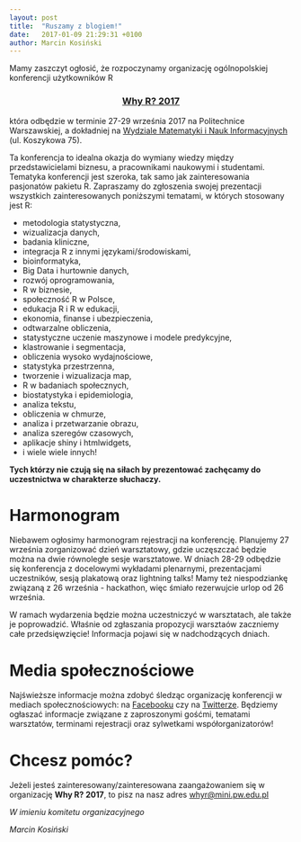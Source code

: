```yaml
---
layout: post
title:  "Ruszamy z blogiem!"
date:   2017-01-09 21:29:31 +0100
author: Marcin Kosiński
---
```


Mamy zaszczyt ogłosić, że rozpoczynamy organizację ogólnopolskiej konferencji użytkowników R 


<h3 style="text-align: center;" markdown="1"><a href="http://whyr.pl/"> Why R? 2017 </a></h3>

która odbędzie w terminie 27-29 września 2017 na Politechnice Warszawskiej, a dokładniej na [Wydziale Matematyki i Nauk Informacyjnych](https://www.google.pl/maps/place/Wydzia%C5%82+Matematyki+i+Nauk+Informacyjnych/@52.2221573,21.0049421,17z/data=!3m1!4b1!4m5!3m4!1s0x471eccec70946a39:0x69dbb30f57ca9d3a!8m2!3d52.2221573!4d21.0071308) (ul. Koszykowa 75).

Ta konferencja to idealna okazja do wymiany wiedzy między przedstawicielami biznesu, a pracownikami naukowymi i studentami. Tematyka konferencji jest szeroka, tak samo jak zainteresowania pasjonatów pakietu R. Zapraszamy do zgłoszenia swojej prezentacji wszystkich zainteresowanych poniższymi tematami, w których stosowany jest R:

- metodologia statystyczna,
- wizualizacja danych,
- badania kliniczne,
- integracja R z innymi językami/środowiskami,
- bioinformatyka,
- Big Data i hurtownie danych,
- rozwój oprogramowania,
- R w biznesie,
- społeczność R w Polsce,
- edukacja R i R w edukacji,
- ekonomia, finanse i ubezpieczenia,
- odtwarzalne obliczenia,
- statystyczne uczenie maszynowe i modele predykcyjne,
- klastrowanie i segmentacja,
- obliczenia wysoko wydajnościowe,
- statystyka przestrzenna,
- tworzenie i wizualizacja map,
- R w badaniach społecznych,
- biostatystyka i epidemiologia,
- analiza tekstu,
- obliczenia w chmurze,
- analiza i przetwarzanie obrazu,
- analiza szeregów czasowych,
- aplikacje shiny i htmlwidgets,
- i wiele wiele innych!

**Tych którzy nie czują się na siłach by prezentować zachęcamy do uczestnictwa w charakterze słuchaczy.**

# Harmonogram

Niebawem ogłosimy harmonogram rejestracji na konferencję. Planujemy 27 września zorganizować dzień warsztatowy, gdzie uczęszczać będzie można na dwie równoległe sesje warsztatowe. W dniach 28-29 odbędzie się konferencja z docelowymi wykładami plenarnymi, prezentacjami uczestników, sesją plakatową oraz lightning talks! Mamy też niespodziankę związaną z 26 września - hackathon, więc śmiało rezerwujcie urlop od 26 września.

W ramach wydarzenia będzie można uczestniczyć w warsztatach, ale także je poprowadzić. Właśnie od zgłaszania propozycji warsztaów zaczniemy całe przedsięwzięcie! Informacja pojawi się w nadchodzących dniach.

# Media społecznościowe

Najświeższe informacje można zdobyć śledząc organizację konferencji w mediach społecznościowych: na [Facebooku](http://facebook.com/whyRconf/) czy na [Twitterze](http://twitter.com/whyRconf). Będziemy ogłaszać informacje związane z zaproszonymi gośćmi, tematami warsztatów, terminami rejestracji oraz sylwetkami współorganizatorów!

# Chcesz pomóc?

Jeżeli jesteś zainteresowany/zainteresowana zaangażowaniem się w organizację **Why R? 2017**, to pisz na nasz adres whyr@mini.pw.edu.pl 


*W imieniu komitetu organizacyjnego*

*Marcin Kosiński*